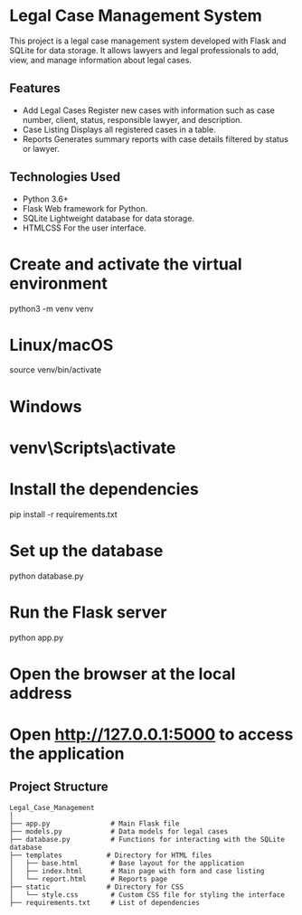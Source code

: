 # Legal Case Management System

This project is a legal case management system developed with Flask and SQLite for data storage. It allows lawyers and legal professionals to add, view, and manage information about legal cases.

## Features

- Add Legal Cases Register new cases with information such as case number, client, status, responsible lawyer, and description.
- Case Listing Displays all registered cases in a table.
- Reports Generates summary reports with case details filtered by status or lawyer.

## Technologies Used

- Python 3.6+
- Flask Web framework for Python.
- SQLite Lightweight database for data storage.
- HTMLCSS For the user interface.

# Create and activate the virtual environment
python3 -m venv venv

# Linux/macOS
source venv/bin/activate

# Windows
# venv\Scripts\activate

# Install the dependencies
pip install -r requirements.txt

# Set up the database
python database.py

# Run the Flask server
python app.py

# Open the browser at the local address
# Open http://127.0.0.1:5000 to access the application


## Project Structure

```plaintext
Legal_Case_Management
│
├── app.py               # Main Flask file
├── models.py            # Data models for legal cases
├── database.py          # Functions for interacting with the SQLite database
├── templates           # Directory for HTML files
│   ├── base.html        # Base layout for the application
│   ├── index.html       # Main page with form and case listing
│   └── report.html      # Reports page
├── static              # Directory for CSS 
│   └── style.css        # Custom CSS file for styling the interface
├── requirements.txt     # List of dependencies

